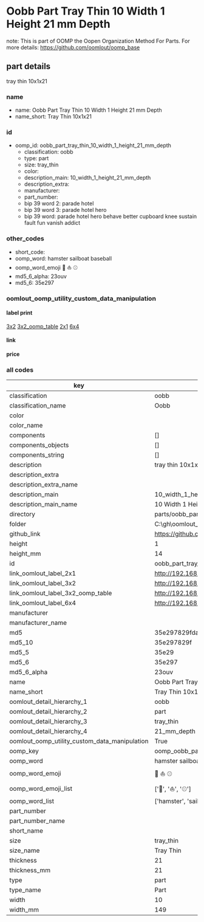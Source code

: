 # Oobb Part Tray Thin 10 Width 1 Height 21 mm Depth  

note: This is part of OOMP the Oopen Organization Method For Parts. For more details: https://github.com/oomlout/oomp_base

##  part details
  



tray thin 10x1x21



### name
* name: Oobb Part Tray Thin 10 Width 1 Height 21 mm Depth
* name_short: Tray Thin 10x1x21 
### id
* oomp_id: oobb_part_tray_thin_10_width_1_height_21_mm_depth
  * classification: oobb
  * type: part
  * size: tray_thin
  * color: 
  * description_main: 10_width_1_height_21_mm_depth
  * description_extra: 
  * manufacturer: 
  * part_number: 
  * bip 39 word 2: parade hotel
  * bip 39 word 3: parade hotel hero
  * bip 39 word: parade hotel hero behave better cupboard knee sustain fault fun vanish addict

### other_codes
* short_code: 
* oomp_word: hamster sailboat baseball
* oomp_word_emoji :hamster: :sailboat: :baseball:
* md5_6_alpha: 23ouv
* md5_6: 35e297






### oomlout_oomp_utility_custom_data_manipulation
#### label print
[3x2](http://192.168.1.245:1112/?label=oomp%2023ouv)
[3x2_oomp_table](http://192.168.1.108:1112/?label=oomp%2023ouv)
[2x1](http://192.168.1.242:1112/?label=oomp%2023ouv)
[6x4](http://192.168.1.55:1112/?label=oomp%2023ouv)    

#### link

                              

#### price







### all codes 
| key | value |  
| --- | --- |  
| classification | oobb |  
| classification_name | Oobb |  
| color |  |  
| color_name |  |  
| components | [] |  
| components_objects | [] |  
| components_string | [] |  
| description | tray thin 10x1x21 |  
| description_extra |  |  
| description_extra_name |  |  
| description_main | 10_width_1_height_21_mm_depth |  
| description_main_name | 10 Width 1 Height 21 mm Depth |  
| directory | parts/oobb_part_tray_thin_10_width_1_height_21_mm_depth |  
| folder | C:\gh\oomlout_oobb_version_4_generated_parts\things\oobb_part_tray_thin_10_width_1_height_21_mm_depth |  
| github_link | https://github.com/oomlout/oomlout_oomp_part_src/tree/main/parts/oobb_part_tray_thin_10_width_1_height_21_mm_depth |  
| height | 1 |  
| height_mm | 14 |  
| id | oobb_part_tray_thin_10_width_1_height_21_mm_depth |  
| link_oomlout_label_2x1 | http://192.168.1.242:1112/?label=oomp%2023ouv |  
| link_oomlout_label_3x2 | http://192.168.1.245:1112/?label=oomp%2023ouv |  
| link_oomlout_label_3x2_oomp_table | http://192.168.1.108:1112/?label=oomp%2023ouv |  
| link_oomlout_label_6x4 | http://192.168.1.55:1112/?label=oomp%2023ouv |  
| manufacturer |  |  
| manufacturer_name |  |  
| md5 | 35e297829fdaef70d70ac146d69b8d00 |  
| md5_10 | 35e297829f |  
| md5_5 | 35e29 |  
| md5_6 | 35e297 |  
| md5_6_alpha | 23ouv |  
| name | Oobb Part Tray Thin 10 Width 1 Height 21 mm Depth |  
| name_short | Tray Thin 10x1x21  |  
| oomlout_detail_hierarchy_1 | oobb |  
| oomlout_detail_hierarchy_2 | part |  
| oomlout_detail_hierarchy_3 | tray_thin |  
| oomlout_detail_hierarchy_4 | 21_mm_depth |  
| oomlout_oomp_utility_custom_data_manipulation | True |  
| oomp_key | oomp_oobb_part_tray_thin_10_width_1_height_21_mm_depth |  
| oomp_word | hamster sailboat baseball |  
| oomp_word_emoji | :hamster: :sailboat: :baseball: |  
| oomp_word_emoji_list | [':hamster:', ':sailboat:', ':baseball:'] |  
| oomp_word_list | ['hamster', 'sailboat', 'baseball'] |  
| part_number |  |  
| part_number_name |  |  
| short_name |  |  
| size | tray_thin |  
| size_name | Tray Thin |  
| thickness | 21 |  
| thickness_mm | 21 |  
| type | part |  
| type_name | Part |  
| width | 10 |  
| width_mm | 149 |  
